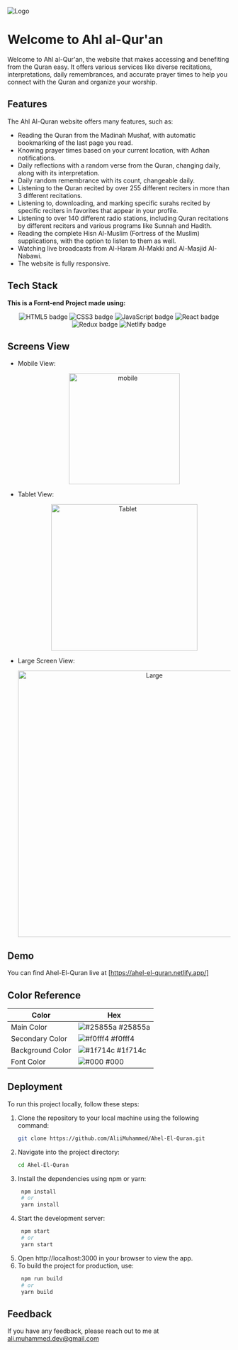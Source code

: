 ![Logo](https://res.cloudinary.com/dvkl6un7x/image/upload/%D9%84%D9%88%D8%AC%D9%882_a4unn8.png)

# Welcome to Ahl al-Qur'an 

Welcome to Ahl al-Qur'an, the website that makes accessing and benefiting from the Quran easy. It offers various services like diverse recitations, interpretations, daily remembrances, and accurate prayer times to help you connect with the Quran and organize your worship.

## Features

The Ahl Al-Quran website offers many features, such as:

- Reading the Quran from the Madinah Mushaf, with automatic bookmarking of the last page you read.
- Knowing prayer times based on your current location, with Adhan notifications.
- Daily reflections with a random verse from the Quran, changing daily, along with its interpretation.
- Daily random remembrance with its count, changeable daily.
- Listening to the Quran recited by over 255 different reciters in more than 3 different recitations.
- Listening to, downloading, and marking specific surahs recited by specific reciters in favorites that appear in your profile.
- Listening to over 140 different radio stations, including Quran recitations by different reciters and various programs like Sunnah and Hadith.
- Reading the complete Hisn Al-Muslim (Fortress of the Muslim) supplications, with the option to listen to them as well.
- Watching live broadcasts from Al-Haram Al-Makki and Al-Masjid Al-Nabawi.
- The website is fully responsive.

## Tech Stack

**This is a Fornt-end Project made using:** 
<div style="text-align: center;">
    <img src="https://img.shields.io/badge/HTML5-E34F26?style=for-the-badge&logo=html5&logoColor=white" alt="HTML5 badge"/>
    <img src="https://img.shields.io/badge/CSS3-1572B6?style=for-the-badge&logo=css3&logoColor=white" alt="CSS3 badge"/>
    <img src="https://img.shields.io/badge/JavaScript-323330?style=for-the-badge&logo=javascript&logoColor=F7DF1E" alt="JavaScript badge"/>
    <img src="https://img.shields.io/badge/React-20232A?style=for-the-badge&logo=react&logoColor=61DAFB" alt="React badge"/>
    <img src="https://img.shields.io/badge/Redux-593D88?style=for-the-badge&logo=redux&logoColor=white" alt="Redux badge"/>
    <img src="https://img.shields.io/badge/Netlify-00C7B7?style=for-the-badge&logo=netlify&logoColor=white" alt="Netlify badge"/>
</div>

## Screens View

 - Mobile View:
   
    <div style="text-align: center;">
        <img src="https://github.com/AliiMuhammed/Ahel-El-Quran/assets/93393629/b977fbf9-7956-4324-98dc-25334d36e70a" alt="mobile" width="250px"/> 
    </div>    

- Tablet View:

    <div style="text-align: center;">
        <img src="https://github.com/AliiMuhammed/Ahel-El-Quran/assets/93393629/521949a3-a8cc-42ba-9db9-d566ad93942a" alt="Tablet" width="330px"/>
    </div>
    

- Large Screen View:

    <div style="text-align: center;">
        <img src="https://github.com/AliiMuhammed/Ahel-El-Quran/assets/93393629/b3b70264-740f-4996-a22a-15e2de22f0c2" alt="Large" width="600px"/>
    </div>

## Demo

You can find Ahel-El-Quran live at [https://ahel-el-quran.netlify.app/]
## Color Reference

| Color             | Hex                                                                |
| ----------------- | ------------------------------------------------------------------ |
| Main Color | ![#25855a](https://via.placeholder.com/10/25855a?text=+) #25855a |
| Secondary Color | ![#f0fff4](https://via.placeholder.com/10/f0fff4?text=+) #f0fff4 |
| Background Color | ![#1f714c](https://via.placeholder.com/10/1f714c?text=+) #1f714c |
| Font Color | ![#000](https://via.placeholder.com/10/000?text=+) #000 |

## Deployment

To run this project locally, follow these steps:

1. Clone the repository to your local machine using the following command:
   ```bash
   git clone https://github.com/AliiMuhammed/Ahel-El-Quran.git
   ```
2. Navigate into the project directory:
   ```bash
   cd Ahel-El-Quran
   ```
3. Install the dependencies using npm or yarn:
   ```bash
    npm install
    # or
    yarn install
   ```
4. Start the development server:
   ```bash
    npm start
    # or
    yarn start
   ```
5. Open http://localhost:3000 in your browser to view the app.
6. To build the project for production, use:
   ```bash
    npm run build
    # or
    yarn build
   ```

## Feedback

If you have any feedback, please reach out to me at ali.muhammed.dev@gmail.com


